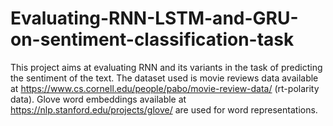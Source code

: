 # Evaluating-RNN-LSTM-and-GRU-on-sentiment-classification-task

This project aims at evaluating RNN and its variants in the task of predicting the sentiment of the text. The dataset used is movie reviews data available at https://www.cs.cornell.edu/people/pabo/movie-review-data/ (rt-polarity data). Glove word embeddings available at https://nlp.stanford.edu/projects/glove/ are used for word representations.

